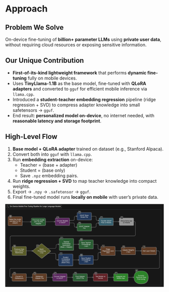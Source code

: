 # Approach

## Problem We Solve
On-device fine-tuning of **billion+ parameter LLMs** using **private user data**, without requiring cloud resources or exposing sensitive information.

## Our Unique Contribution
- **First-of-its-kind lightweight framework** that performs **dynamic fine-tuning** fully on mobile devices.
- Uses **TinyLlama-1.1B** as the base model, fine-tuned with **QLoRA adapters** and converted to `gguf` for efficient mobile inference via `llama.cpp`.
- Introduced a **student-teacher embedding regression** pipeline (ridge regression + SVD) to compress adapter knowledge into small safetensors → `gguf`.
- End result: **personalized model on-device**, no internet needed, with **reasonable latency and storage footprint**.

## High-Level Flow
1. **Base model + QLoRA adapter** trained on dataset (e.g., Stanford Alpaca).
2. Convert both into `gguf` with `llama.cpp`.
3. Run **embedding extraction** on-device:  
   - Teacher = (base + adapter)  
   - Student = (base only)  
   - Save `.npz` embedding pairs.
4. Run **ridge regression + SVD** to map teacher knowledge into compact weights.
5. Export → `.npy` → `.safetensor` → `gguf`.
6. Final fine-tuned model runs **locally on mobile** with user’s private data.

![Pipeline Diagram](docs/images/pipeline.png)
